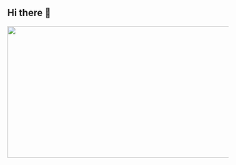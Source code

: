 ## Hi there 👋


<!--
**Altlog214608/Altlog214608** is a ✨ _special_ ✨ repository because its `README.md` (this file) appears on your GitHub profile.

Here are some ideas to get you started:

- 🔭 I’m currently working on ...
- 🌱 I’m currently learning ...
- 👯 I’m looking to collaborate on ...
- 🤔 I’m looking for help with ...
- 💬 Ask me about ...
- 📫 How to reach me: ...
- 😄 Pronouns: ...
- ⚡ Fun fact: ...
-->

<a href="https://www.gitanimals.org/en_US?utm_medium=image&utm_source=Altlog214608&utm_content=farm">
<img
  src="https://render.gitanimals.org/farms/Altlog214608"
  width="600"
  height="300"
/>
</a>
